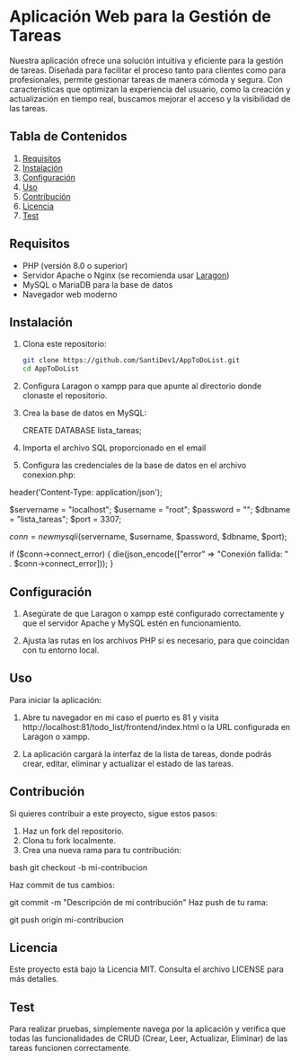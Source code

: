 # Aplicación Web para la Gestión de Tareas

Nuestra aplicación ofrece una solución intuitiva y eficiente para la gestión de tareas. Diseñada para facilitar el proceso tanto para clientes como para profesionales, permite gestionar tareas de manera cómoda y segura. Con características que optimizan la experiencia del usuario, como la creación y actualización en tiempo real, buscamos mejorar el acceso y la visibilidad de las tareas.

## Tabla de Contenidos

1. [Requisitos](#requisitos)
2. [Instalación](#instalación)
3. [Configuración](#configuración)
4. [Uso](#uso)
5. [Contribución](#contribución)
6. [Licencia](#licencia)
7. [Test](#test)

## Requisitos

- PHP (versión 8.0 o superior)
- Servidor Apache o Nginx (se recomienda usar [Laragon](https://laragon.org/))
- MySQL o MariaDB para la base de datos
- Navegador web moderno

## Instalación

1. Clona este repositorio:

   ```bash
   git clone https://github.com/SantiDev1/AppToDoList.git
   cd AppToDoList

2. Configura Laragon o xampp para que apunte al directorio donde clonaste el repositorio.

3. Crea la base de datos en MySQL:

   CREATE DATABASE lista_tareas;

4. Importa el archivo SQL proporcionado en el email

5. Configura las credenciales de la base de datos en el archivo conexion.php:

  header('Content-Type: application/json');

$servername = "localhost";
$username = "root";
$password = "";
$dbname = "lista_tareas";
$port = 3307;

$conn = new mysqli($servername, $username, $password, $dbname, $port);

if ($conn->connect_error) {
    die(json_encode(["error" => "Conexión fallida: " . $conn->connect_error]));
} 

## Configuración

1. Asegúrate de que Laragon o xampp esté configurado correctamente y que el servidor Apache y MySQL estén en funcionamiento.

2. Ajusta las rutas en los archivos PHP si es necesario, para que coincidan con tu entorno local.

## Uso

Para iniciar la aplicación:

1. Abre tu navegador en mi caso el puerto es 81 y visita http://localhost:81/todo_list/frontend/index.html o la URL configurada en Laragon o xampp.

2. La aplicación cargará la interfaz de la lista de tareas, donde podrás crear, editar, eliminar y actualizar el estado de las tareas.

## Contribución

Si quieres contribuir a este proyecto, sigue estos pasos:

1. Haz un fork del repositorio.
2. Clona tu fork localmente.
3. Crea una nueva rama para tu contribución:

   
bash
   git checkout -b mi-contribucion

   Haz commit de tus cambios:

   git commit -m "Descripción de mi contribución"
Haz push de tu rama:

git push origin mi-contribucion

## Licencia

Este proyecto está bajo la Licencia MIT. Consulta el archivo LICENSE para más detalles.

## Test

Para realizar pruebas, simplemente navega por la aplicación y verifica que todas las funcionalidades de CRUD (Crear, Leer, Actualizar, Eliminar) de las tareas funcionen correctamente.

